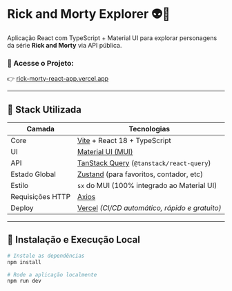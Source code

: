 # Rick and Morty Explorer 👽🚀

Aplicação React com TypeScript + Material UI para explorar personagens da série **Rick and Morty** via API pública.

### 🔗 Acesse o Projeto:
👉 [rick-morty-react-app.vercel.app](https://rick-morty-react-app.vercel.app/)

---

## 🧠 Stack Utilizada

| Camada           | Tecnologias                                                                                                                                 |
|------------------|----------------------------------------------------------------------------------------------------------------------------------------------|
| Core             | [Vite](https://vitejs.dev/) + React 18 + TypeScript                                                                                         |
| UI               | [Material UI (MUI)](https://mui.com/)                                                                                                       |
| API              | [TanStack Query](https://tanstack.com/query/latest) (`@tanstack/react-query`)                                                              |
| Estado Global    | [Zustand](https://zustand-demo.pmnd.rs/) (para favoritos, contador, etc)                                                                   |
| Estilo           | `sx` do MUI (100% integrado ao Material UI)                                                                                 |
| Requisições HTTP | [Axios](https://axios-http.com/)                                                                                                            |
| Deploy           | [Vercel](https://vercel.com/) *(CI/CD automático, rápido e gratuito)*                                                                      |

---

## 🧪 Instalação e Execução Local

```bash
# Instale as dependências
npm install

# Rode a aplicação localmente
npm run dev
```
